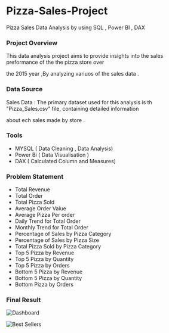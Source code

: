 # Pizza-Sales-Project
Pizza Sales Data Analysis by using SQL , Power BI , DAX 

### Project Overview
  This data analysis project aims to provide insights into the sales preformance of the the pizza store over
  
the 2015 year ,By analyzing variuos of the sales data .
### Data Source
  Sales Data : The primary dataset used for this analysis is th "Pizza_Sales.csv" file, containing detailed information 
  
  about ech sales made by store .

  ### Tools
  - MYSQL ( Data Cleaning , Data Analysis)
  - Power Bi ( Data Visualisation )
  - DAX ( Calculated Column and Measures)
### Problem Statement
- Total Revenue
- Total Order
- Total Pizza Sold
- Average Order Value
- Average Pizza Per order
- Daily Trend for Total Order
- Monthly Trend for Total Order
- Percentage of Sales by Pizza Category
- Percentage of Sales by Pizza Size
- Total Pizza Sold by Pizza Category
- Top 5 Pizza  by Revenue
- Top 5 Pizza  by Quantity
- Top 5 Pizza  by Orders
- Bottom 5 Pizza  by Revenue
- Bottom 5 Pizza  by Quantity
- Bottom Pizza  by Orders


### Final Result
![Dashboard](https://github.com/user-attachments/assets/11291a7a-6c59-4c75-a363-c7fe607273ee)


![Best Sellers](https://github.com/user-attachments/assets/84405001-65b5-4b94-83c6-2b86196fb9ad)
